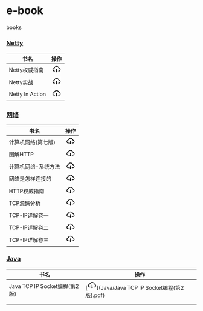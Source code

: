 # e-book

books

### [Netty](netty)

| 书名            |                             操作                             |
| --------------- | :----------------------------------------------------------: |
| Netty权威指南   |   [![](./.asserts/download.png)](netty/Netty权威指南.pdf)    |
| Netty实战       |     [![](./.asserts/download.png)](netty/Netty实战.pdf)      |
| Netty In Action | [![](./.asserts/download.png)](netty/NettyInAction第五版.pdf) |

### [网络](网络)

| 书名                |                             操作                             |
| ------------------- | :----------------------------------------------------------: |
| 计算机网络(第七版)  | [![](./.asserts/download.png)](网络/计算机网络(第七版).pdf)  |
| 图解HTTP            |     [![](./.asserts/download.png)](网络/图解HTTP%20.pdf)     |
| 计算机网络-系统方法 | [![](./.asserts/download.png)](网络/计算机网络-系统方法.pdf) |
| 网络是怎样连接的    |  [![](./.asserts/download.png)](网络/网络是怎样连接的.pdf)   |
| HTTP权威指南        |    [![](./.asserts/download.png)](网络/HTTP权威指南.pdf)     |
| TCP源码分析         |     [![](./.asserts/download.png)](网络/tcp源码分析.pdf)     |
| TCP-IP详解卷一      |   [![](./.asserts/download.png)](网络/TCP-IP详解卷一.pdf)    |
| TCP-IP详解卷二      |   [![](./.asserts/download.png)](网络/TCP-IP详解卷二.pdf)    |
| TCP-IP详解卷三      |   [![](./.asserts/download.png)](网络/TCP-IP详解卷三.pdf)    |

### [Java](网络)

| 书名                          | 操作                                                                 |
| ----------------------------- |--------------------------------------------------------------------|
| Java TCP IP Socket编程(第2版) | [![](./.asserts/download.png)](Java/Java TCP IP Socket编程(第2版).pdf) |
|                               |                                                                    |
|                               |                                                                    |

